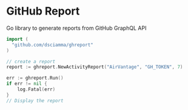 # GitHub Report
Go library to generate reports from GitHub GraphQL API

```go
import (
  "github.com/dsciamma/ghreport"
)

// create a report
report := ghreport.NewActivityReport("AirVantage", "GH_TOKEN", 7)

err := ghreport.Run()
if err != nil {
    log.Fatal(err)
}
// Display the report
```
